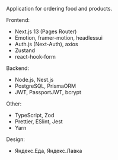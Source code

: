 Application for ordering food and products.

Frontend: 
- Next.js 13 (Pages Router)
- Emotion, framer-motion, headlessui
- Auth.js (Next-Auth), axios
- Zustand
- react-hook-form

Backend:
- Node.js, Nest.js
- PostgreSQL, PrismaORM
- JWT, PassportJWT, bcrypt

Other:
- TypeScript, Zod
- Prettier, ESlint, Jest
- Yarn

Design:
- Яндекс.Еда, Яндекс.Лавка
